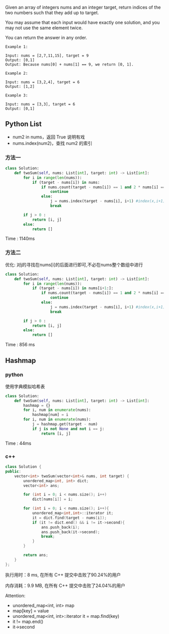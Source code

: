 Given an array of integers nums and an integer target, return indices of the two numbers such that they add up to target.

You may assume that each input would have exactly one solution, and you may not use the same element twice.

You can return the answer in any order.

```
Example 1:

Input: nums = [2,7,11,15], target = 9
Output: [0,1]
Output: Because nums[0] + nums[1] == 9, we return [0, 1].

Example 2:

Input: nums = [3,2,4], target = 6
Output: [1,2]

Example 3:

Input: nums = [3,3], target = 6
Output: [0,1]
```

## Python List
- num2 in nums，返回 True 说明有戏
- nums.index(num2)，查找 num2 的索引

### 方法一 
```python
class Solution:
    def twoSum(self, nums: List[int], target: int) -> List[int]:
        for i in range(len(nums)):
            if (target - nums[i]) in nums:
                if nums.count(target - nums[i]) == 1 and 2 * nums[i] == target:
                    continue
                else:
                    j = nums.index(target - nums[i], i+1) #index(x,i+1)是从num1后的序列后找num2
                    break

        if j > 0 :
            return [i, j]
        else:
            return []
```
Time : 1140ms

### 方法二
优化: 对j的寻找在nums[i]的后面进行即可,不必在nums整个数组中进行

```python
class Solution:
    def twoSum(self, nums: List[int], target: int) -> List[int]:
        for i in range(len(nums)):
            if (target - nums[i]) in nums[i+1:]:
                if nums.count(target - nums[i]) == 1 and 2 * nums[i] == target:
                    continue
                else:
                    j = nums.index(target - nums[i], i+1) #index(x,i+1)是从num1后的序列后找num2
                    break

        if j > 0 :
            return [i, j]
        else:
            return []
```
Time : 856 ms

## Hashmap

### python

使用字典模拟哈希表

```python
class Solution:
    def twoSum(self, nums: List[int], target: int) -> List[int]:
        hashmap = {}
        for i, num in enumerate(nums):
            hashmap[num] = i
        for i, num in enumerate(nums):
            j = hashmap.get(target - num)
            if j is not None and not i == j:
                return [i, j]
```
Time : 44ms

### c++

```c++
class Solution {
public:
    vector<int> twoSum(vector<int>& nums, int target) {
        unordered_map<int, int> dict;
        vector<int> ans;

        for (int i = 0; i < nums.size(); i++)
            dict[nums[i]] = i;

        for (int i = 0; i < nums.size(); i++){
            unordered_map<int,int>::iterator it;
            it = dict.find(target - nums[i]);
            if (it != dict.end() && i != it->second){
                ans.push_back(i);
                ans.push_back(it->second);
                break;
            }
        }

        return ans;
    }
};
```

执行用时：8 ms, 在所有 C++ 提交中击败了90.24%的用户

内存消耗：9.9 MB, 在所有 C++ 提交中击败了24.04%的用户

Attention:

- unordered_map<int, int> map
- map[key] = value
- unordered_map<int, int>::iterator it = map.find(key)
- it != map.end()
- it->second
